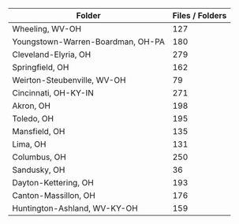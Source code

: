 | Folder                            |   Files / Folders |
|-----------------------------------|-------------------|
| Wheeling, WV-OH                   |               127 |
| Youngstown-Warren-Boardman, OH-PA |               180 |
| Cleveland-Elyria, OH              |               279 |
| Springfield, OH                   |               162 |
| Weirton-Steubenville, WV-OH       |                79 |
| Cincinnati, OH-KY-IN              |               271 |
| Akron, OH                         |               198 |
| Toledo, OH                        |               195 |
| Mansfield, OH                     |               135 |
| Lima, OH                          |               131 |
| Columbus, OH                      |               250 |
| Sandusky, OH                      |                36 |
| Dayton-Kettering, OH              |               193 |
| Canton-Massillon, OH              |               176 |
| Huntington-Ashland, WV-KY-OH      |               159 |